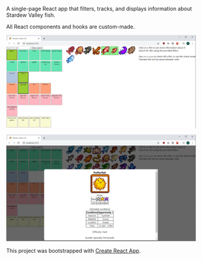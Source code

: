 A single-page React app that filters, tracks, and displays information about Stardew Valley fish.

All React components and hooks are custom-made. 

![Filters in action](https://raw.githubusercontent.com/busisd/StardewFishSite/master/FishSite.png)

![Fish details](https://raw.githubusercontent.com/busisd/StardewFishSite/master/FishSiteModal.png)

This project was bootstrapped with [Create React App](https://github.com/facebook/create-react-app).
